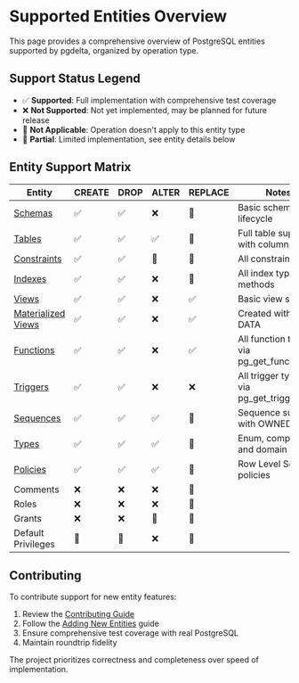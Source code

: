 # Supported Entities Overview

This page provides a comprehensive overview of PostgreSQL entities supported by pgdelta, organized by operation type.

## Support Status Legend

- ✅ **Supported**: Full implementation with comprehensive test coverage
- ❌ **Not Supported**: Not yet implemented, may be planned for future release
- 🚫 **Not Applicable**: Operation doesn't apply to this entity type
- 🔄 **Partial**: Limited implementation, see entity details below

## Entity Support Matrix

| Entity | CREATE | DROP | ALTER | REPLACE | Notes |
|--------|--------|------|-------|---------|-------|
| [Schemas](#schemas) | ✅ | ✅ | ❌ | 🚫 | Basic schema lifecycle |
| [Tables](#tables) | ✅ | ✅ | ✅ | 🚫 | Full table support with columns |
| [Constraints](#constraints) | ✅ | ✅ | 🔄 | 🚫 | All constraint types |
| [Indexes](#indexes) | ✅ | ✅ | ❌ | 🚫 | All index types and methods |
| [Views](#views) | ✅ | ✅ | ❌ | ✅ | Basic view support |
| [Materialized Views](#materialized-views) | ✅ | ✅ | ❌ | ✅ | Created with NO DATA |
| [Functions](#functions) | ✅ | ✅ | ❌ | ✅ | All function types via pg_get_functiondef |
| [Triggers](#triggers) | ✅ | ✅ | ❌ | ❌ | All trigger types via pg_get_triggerdef |
| [Sequences](#sequences) | ✅ | ✅ | ✅ | 🚫 | Sequence support with OWNED BY |
| [Types](#types) | ✅ | ✅ | ✅ | 🚫 | Enum, composite, and domain types |
| [Policies](#policies) | ✅ | ✅ | ✅ | 🚫 | Row Level Security policies |
| Comments | ❌ | ❌ | ❌ | 🚫 |  |
| Roles | ❌ | ❌ | ❌ | 🚫 |  |
| Grants | ❌ | ❌ | 🚫 | 🚫 | |
| Default Privileges | 🚫 | 🚫 | ❌ | 🚫 |  |

## Contributing

To contribute support for new entity features:
1. Review the [Contributing Guide](../contributing/setup.md)
2. Follow the [Adding New Entities](../contributing/adding-entities.md) guide
3. Ensure comprehensive test coverage with real PostgreSQL
4. Maintain roundtrip fidelity

The project prioritizes correctness and completeness over speed of implementation.
